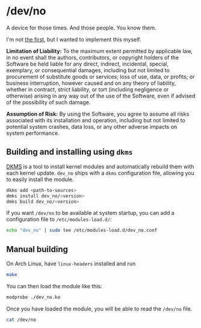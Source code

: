 # /dev/no

A device for those times. And those people. You know them.

I'm not [the first](https://github.com/kemenril/devno), but I wanted to
implement this myself.

**Limitation of Liability:** To the maximum extent permitted by
applicable law, in no event shall the authors, contributors, or
copyright holders of the Software be held liable for any direct,
indirect, incidental, special, exemplary, or consequential damages,
including but not limited to procurement of substitute goods or
services; loss of use, data, or profits; or business interruption,
however caused and on any theory of liability, whether in contract,
strict liability, or tort (including negligence or otherwise) arising
in any way out of the use of the Software, even if advised of the
possibility of such damage.

**Assumption of Risk:** By using the Software, you agree to assume all
risks associated with its installation and operation, including but not
limited to potential system crashes, data loss, or any other adverse
impacts on system performance.

## Building and installing using `dkms`

[DKMS](https://github.com/dell/dkms) is a tool to install kernel modules
and automatically rebuild them with each kernel update. `dev_no` ships
with a `dkms` configuration file, allowing you to easily install the
module.

```sh
dkms add <path-to-sources>
dmks install dev_no/<version>
dmks build dev_no/<version>
```

If you want `/dev/no` to be available at system startup, you can add a
configuration file to `/etc/modules-load.d/`:

```sh
echo "dev_no" | sudo tee /etc/modules-load.d/dev_no.conf
```

## Manual building

On Arch Linux, have `linux-headers` installed and run

```sh
make
```

You can then load the module like this:

```sh
modprobe ./dev_no.ko
```

Once you have loaded the module, you will be able to read the `/dev/no`
file.

```sh
cat /dev/no
```

